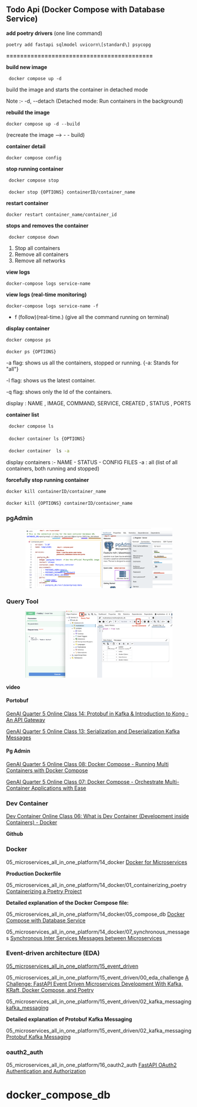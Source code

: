 ## Todo Api (Docker Compose with Database Service)

**add poetry drivers** (one line command)
```shell
poetry add fastapi sqlmodel uvicorn\[standard\] psycopg 
```

**==========================================**

 **build new image** 
```shell
 docker compose up -d 
```
build the image and starts the container in detached mode 

Note :- -d, --detach  (Detached mode: Run containers in the background)

 **rebuild the image** 
  ```shell
 docker compose up -d --build 
```
(recreate the image —> - - build)

**container detail** 
 ```shell
 docker compose config 
```

**stop running container**
```shell
 docker compose stop

 docker stop {OPTIONS} containerID/container_name
```

**restart container**
  ```shell
 docker restart container_name/container_id
```

**stops and removes the container**
```shell
 docker compose down
```
1. Stop all containers
2. Remove all containers
3. Remove all networks

**view logs** 
 ```shell
 docker-compose logs service-name
```

**view logs (real-time monitoring)**
 ```shell
 docker-compose logs service-name -f
```
- f  (follow)(real-time.) (give all the command running on terminal)
  
**display container** 
 ```shell
 docker compose ps 

 docker ps {OPTIONS}
```
-a flag:  shows us all the containers, stopped or running. {-a: Stands for "all"}

-l flag: shows us the latest container.

-q flag: shows only the Id of the containers. 

display : NAME ,  IMAGE,   COMMAND,  SERVICE,  CREATED , STATUS ,  PORTS
    
 **container list**
```bash
 docker compose ls 

 docker container ls {OPTIONS}

 docker container  ls -a
```
display containers :-  NAME  - STATUS  -  CONFIG FILES
-a : all  (list of all containers, both running and stopped)

**forcefully stop running container** 
 ```shell
 docker kill containerID/container_name 

 docker kill {OPTIONS} containerID/container_name 
```

### pgAdmin

<div style="text-align: center;">
    <img alt="" src="./images/db_pgAdmin_step1.png" width="400px"></img>
</div>

### Query Tool

<div style="text-align: center;">
    <img alt="" src="./images/db_queryTool.png" width="400px"></img>
</div>


**video**

#### Portobuf
[GenAI Quarter 5 Online Class 14: Protobuf in Kafka & Introduction to Kong - An API Gateway](https://www.youtube.com/watch?v=nMXMV48EiQA)

[GenAI Quarter 5 Online Class 13: Serialization and Deserialization Kafka Messages](https://www.youtube.com/watch?v=qVbAYHxW3xg)

#### Pg Admin
[GenAI Quarter 5 Online Class 08: Docker Compose - Running Multi Containers with Docker Compose](https://www.youtube.com/watch?v=l5eZMAhDwhQ&t=3117s)

[GenAI Quarter 5 Online Class 07: Docker Compose - Orchestrate Multi-Container Applications with Ease](https://www.youtube.com/watch?v=cpu44VE_J1I&t=5554s) 

### Dev Container
[Dev Container Online Class 06: What is Dev Container (Development inside Containers) - Docker](https://www.youtube.com/watch?v=h32qw986-tI)

**Github**

### Docker
05_microservices_all_in_one_platform/14_docker
[Docker for Microservices](https://github.com/panaverse/learn-generative-ai/tree/main/05_microservices_all_in_one_platform/14_docker)

**Production Dockerfile**

05_microservices_all_in_one_platform/14_docker/01_containerizing_poetry
[Containerizing a Poetry Project](https://github.com/panaverse/learn-generative-ai/tree/main/05_microservices_all_in_one_platform/14_docker/01_containerizing_poetry)

**Detailed explanation of the Docker Compose file:**

05_microservices_all_in_one_platform/14_docker/05_compose_db
[Docker Compose with Database Service](https://github.com/panaverse/learn-generative-ai/tree/main/05_microservices_all_in_one_platform/14_docker/05_compose_db)

05_microservices_all_in_one_platform/14_docker/07_synchronous_messages
[Synchronous Inter Services Messages between Microservices](https://github.com/panaverse/learn-generative-ai/tree/main/05_microservices_all_in_one_platform/14_docker/07_synchronous_messages)

### Event-driven architecture (EDA)
[05_microservices_all_in_one_platform/15_event_driven](https://github.com/panaverse/learn-generative-ai/tree/main/05_microservices_all_in_one_platform/15_event_driven)

05_microservices_all_in_one_platform/15_event_driven/00_eda_challenge
[A Challenge: FastAPI Event Driven Microservices Development With Kafka, KRaft, Docker Compose, and Poetry](https://github.com/panaverse/learn-generative-ai/tree/main/05_microservices_all_in_one_platform/15_event_driven/00_eda_challenge)

05_microservices_all_in_one_platform/15_event_driven/02_kafka_messaging
[kafka_messaging](https://github.com/panaverse/learn-generative-ai/tree/main/05_microservices_all_in_one_platform/15_event_driven/02_kafka_messaging)


**Detailed explanation of Protobuf Kafka Messaging**

05_microservices_all_in_one_platform/15_event_driven/02_kafka_messaging
[Protobuf Kafka Messaging](https://github.com/panaverse/learn-generative-ai/tree/main/05_microservices_all_in_one_platform/15_event_driven/03_protobuf)


### oauth2_auth
05_microservices_all_in_one_platform/16_oauth2_auth
[FastAPI OAuth2 Authentication and Authorization](https://github.com/panaverse/learn-generative-ai/tree/main/05_microservices_all_in_one_platform/16_oauth2_auth)



# docker_compose_db
